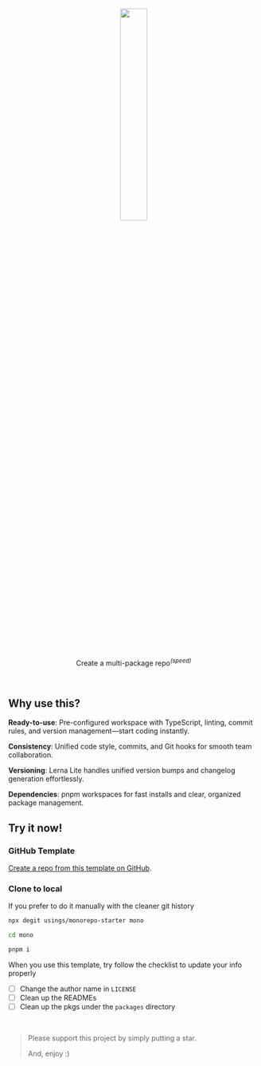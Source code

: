 <br>

<p align="center">
  <img src="https://api.iconify.design/fluent-emoji:leaf-fluttering-in-wind.svg" alt="" align="center" width="33%" height="33%" />
</p>

<p align='center'>
Create a multi-package repo<sup><em>(speed)</em></sup><br>
</p>

<br>

## Why use this?

**Ready-to-use**: Pre-configured workspace with TypeScript, linting, commit rules, and version management—start coding instantly.

**Consistency**: Unified code style, commits, and Git hooks for smooth team collaboration.

**Versioning**: Lerna Lite handles unified version bumps and changelog generation effortlessly.

**Dependencies**: pnpm workspaces for fast installs and clear, organized package management.

## Try it now!

### GitHub Template

[Create a repo from this template on GitHub](https://github.com/usings/monorepo-starter/generate).

### Clone to local

If you prefer to do it manually with the cleaner git history

```bash
npx degit usings/monorepo-starter mono

cd mono

pnpm i
```

When you use this template, try follow the checklist to update your info properly

- [ ] Change the author name in `LICENSE`
- [ ] Clean up the READMEs
- [ ] Clean up the pkgs under the `packages` directory

<br>

> Please support this project by simply putting a star.
>
> And, enjoy :)

